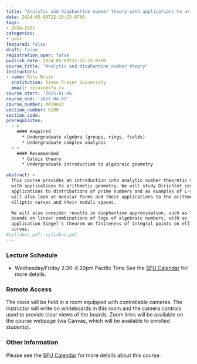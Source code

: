 ```yaml
---
title: "Analytic and diophantine number theory with applications to arithmetic geometry"
date: 2024-05-09T22:16:23-0700
tags:
- 2024-2025
categories:
- past
featured: false
draft: false
registration_open: false
publish_date: 2024-05-09T22:16:23-0700
course_title: "Analytic and diophantine number theory"
instructors:
- name: Nils Bruin
  institution: Simon Fraser University
  email: nbruin@sfu.ca
course_start: '2025-01-06'
course_end: '2025-04-09'
course_number: MATH843
section_number: G100
section_code:
prerequisites:
  - >
    #### Required
      * Undergraduate algebra (groups, rings, fields)
      * Undergraduate complex analysis
  - >
    #### Recommended
      * Galois theory
      * Undergraduate introduction to algebraic geometry

abstract: > 
  This course provides an introduction into analytic number theoretic methods
  with applications to arithmetic geometry. We will study Dirichlet series with
  applications to distributions of prime numbers and as examples of L-series. We
  will also look at modular forms and their applications to the arithmetic of
  elliptic curves and their moduli spaces.

  We will also consider results in diophantine approximation, such as lower
  bounds on linear combinations of logs of algebraic numbers, with as
  application Siegel's theorem on finiteness of integral points on elliptic
  curves.
#syllabus_pdf: syllabus.pdf
---
```


### Lecture Schedule
* Wednesday/Friday 2:30-4:20pm Pacific Time
See the [SFU
Calendar](https://www.sfu.ca/outlines.html?2025/spring/math/843/g100) for more details.

### Remote Access
The class will be held in a room equipped with controllable cameras. The
instructor will write on whiteboards in this room and the camera controls used
to provide clear views of the boards. Zoom links will be available on the course
webpage (via Canvas, which will be available to enrolled students).

### Other Information
Please see the [SFU
Calendar](https://www.sfu.ca/outlines.html?2025/spring/math/843/g100) for more
details about this course.
